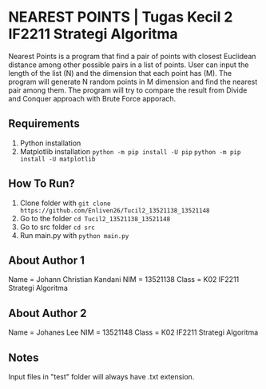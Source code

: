 # NEAREST POINTS | Tugas Kecil 2 IF2211 Strategi Algoritma
Nearest Points is a program that find a pair of points with closest Euclidean distance among other possible pairs in a list of points. User can input the length of the list (N) and the dimension that each point has (M). The program will generate N random points in M dimension and find the nearest pair among them. The program will try to compare the result from Divide and Conquer approach with Brute Force apporach.

## Requirements
1. Python installation
2. Matplotlib installation
  `python -m pip install -U pip`
  `python -m pip install -U matplotlib`

## How To Run?
1. Clone folder with `git clone https://github.com/Enliven26/Tucil2_13521138_13521148`
2. Go to the folder `cd Tucil2_13521138_13521148`
3. Go to src folder `cd src`
4. Run main.py with  `python main.py`

## About Author 1
Name = Johann Christian Kandani
NIM = 13521138
Class = K02 IF2211 Strategi Algoritma

## About Author 2
Name = Johanes Lee
NIM = 13521148
Class = K02 IF2211 Strategi Algoritma

## Notes
Input files in "test" folder will always have .txt extension.
